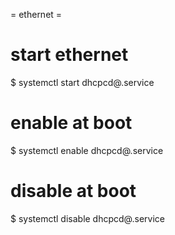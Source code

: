 = ethernet =

# start ethernet
$ systemctl start dhcpcd@<interface>.service

# enable at boot
$ systemctl enable dhcpcd@<interface>.service

# disable at boot
$ systemctl disable dhcpcd@<interface>.service
